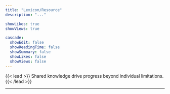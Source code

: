 ```yaml
---
title: "Lexicon/Resource"
description: "..."

showLikes: true
showViews: true

cascade:
  showEdit: false
  showReadingTime: false
  showSummary: false
  showLikes: false
  showViews: false
---
```


{{< lead >}}
Shared knowledge drive progress beyond individual limitations.
{{< /lead >}}



---
